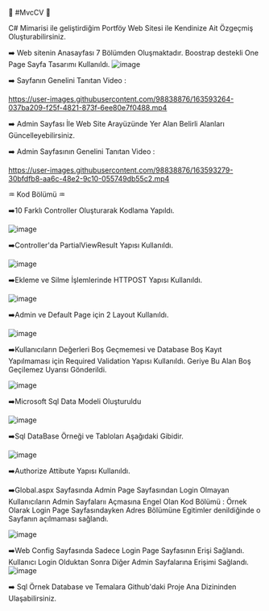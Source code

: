 :high_brightness:	#MvcCV :high_brightness:	

C# Mimarisi ile geliştirdiğim Portföy Web Sitesi ile Kendinize Ait Özgeçmiş Oluşturabilirsiniz.

:arrow_right:	Web sitenin Anasayfası 7 Bölümden Oluşmaktadır. Boostrap destekli One Page Sayfa Tasarımı Kullanıldı.
![image](https://user-images.githubusercontent.com/98838876/163580604-fb89dea7-3ea7-4bc3-adb6-02f2d6a0258f.png)


:arrow_right:	 Sayfanın Genelini Tanıtan Video : 



https://user-images.githubusercontent.com/98838876/163593264-037ba209-f25f-4821-873f-6ee80e7f0488.mp4



:arrow_right:	Admin Sayfası İle Web Site Arayüzünde Yer Alan Belirli Alanları Güncelleyebilirsiniz.

:arrow_right:	Admin Sayfasının Genelini Tanıtan Video : 



https://user-images.githubusercontent.com/98838876/163593279-30bfdfb8-aa6c-48e2-9c10-055749db55c2.mp4




:aquarius:	Kod Bölümü :aquarius:	

:arrow_right:10 Farklı Controller Oluşturarak Kodlama Yapıldı.

![image](https://user-images.githubusercontent.com/98838876/163582130-af675299-9625-4877-b86c-31b3ae08f5d1.png)

:arrow_right:Controller'da PartialViewResult Yapısı Kullanıldı. 

![image](https://user-images.githubusercontent.com/98838876/163592060-8c4a89f6-4c6a-4f87-9a56-33c4e88c49a5.png)

:arrow_right:Ekleme ve Silme İşlemlerinde HTTPOST Yapısı Kullanıldı.

![image](https://user-images.githubusercontent.com/98838876/163592252-25e35981-e88a-41e7-a546-fb6ab426c636.png)

:arrow_right:Admin ve Default Page için 2 Layout Kullanıldı.

![image](https://user-images.githubusercontent.com/98838876/163592370-a089420b-bf81-4efc-a75c-e9f798b175bc.png)


:arrow_right:Kullanıcıların Değerleri Boş Geçmemesi ve Database Boş Kayıt Yapılmaması için Required Validation Yapısı Kullanıldı. Geriye Bu Alan Boş Geçilemez Uyarısı Gönderildi.

![image](https://user-images.githubusercontent.com/98838876/163592681-e33eb43e-0812-49e6-9bc3-1c640dd3f04d.png)


:arrow_right:Microsoft Sql Data  Modeli Oluşturuldu

![image](https://user-images.githubusercontent.com/98838876/163582280-7891543c-0ee2-449e-b0ad-6967f0993363.png)

:arrow_right:Sql DataBase Örneği ve Tabloları Aşağıdaki Gibidir.

![image](https://user-images.githubusercontent.com/98838876/163589907-10e40af0-ac4e-43e4-a21a-92ee13bc4ddb.png)


:arrow_right:Authorize Attibute Yapısı Kullanıldı.

:arrow_right:Global.aspx Sayfasında Admin Page Sayfasından Login Olmayan Kullanıcıların Admin Sayfalarıı Açmasına Engel Olan Kod Bölümü : Örnek Olarak Login Page Sayfasındayken Adres Bölümüne Egitimler denildiğinde o Sayfanın açılmaması sağlandı. 

![image](https://user-images.githubusercontent.com/98838876/163590043-62501e20-8bc0-43d1-8163-cccf47292121.png)

:arrow_right:Web Config Sayfasında Sadece Login Page Sayfasının Erişi Sağlandı. Kullanıcı Login Olduktan Sonra Diğer Admin Sayfalarına Erişimi Sağlandı.
![image](https://user-images.githubusercontent.com/98838876/163590135-e680d755-6d8c-475b-92e1-2526fe988167.png)

:arrow_right: Sql Örnek Database ve Temalara Github'daki Proje Ana Dizininden Ulaşabilirsiniz.
